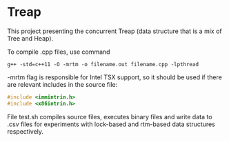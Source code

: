 # Treap

This project presenting the concurrent Treap (data structure that is a mix of Tree and Heap).

To compile .cpp files, use command 
```console
g++ -std=c++11 -O -mrtm -o filename.out filename.cpp -lpthread
```
-mrtm flag is responsible for Intel TSX support, so it should be used if there are relevant includes in the source file: 
```cpp
#include <immintrin.h>
#include <x86intrin.h> 
``` 

File test.sh compiles source files, executes binary files and write data to .csv files for experiments with lock-based and rtm-based data structures respectively.
